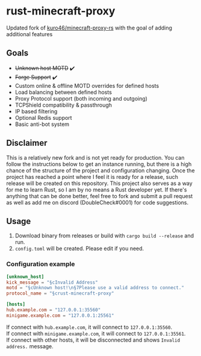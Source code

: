 # rust-minecraft-proxy

Updated fork of [kuro46/minecraft-proxy-rs](https://github.com/kuro46/minecraft-proxy-rs) with the goal of adding additional features

## Goals
- ~~Unknown host MOTD~~ ✔️
- ~~Forge Support~~ ✔️
- Custom online & offline MOTD overrides for defined hosts
- Load balancing between defined hosts
- Proxy Protocol support (both incoming and outgoing)
- TCPShield compatibility & passthrough
- IP based filtering
- Optional Redis support
- Basic anti-bot system

## Disclaimer
This is a relatively new fork and is not yet ready for production. You can follow the instructions below to get an instance running, but there is a high chance of the structure of the project and configuration changing. Once the project has reached a point where I feel it is ready for a release, such release will be created on this repository. This project also serves as a way for me to learn Rust, so I am by no means a Rust developer yet. If there's anything that can be done better, feel free to fork and submit a pull request as well as add me on discord (DoubleCheck#0001) for code suggestions. 

## Usage

1. Download binary from releases or build with `cargo build --release` and run.
1. `config.toml` will be created. Please edit if you need.

### Configuration example

```toml
[unknown_host]
kick_message = "§cInvalid Address"
motd = "§cUnknown host!\n§7Please use a valid address to connect."
protocol_name = "§crust-minecraft-proxy"

[hosts]
hub.example.com = "127.0.0.1:35560"
minigame.example.com = "127.0.0.1:25561"
```

If connect with `hub.example.com`, it will connect to `127.0.0.1:35560`.  
If connect with `minigame.example.com`, it will connect to `127.0.0.1:35561`.  
If connect with other hosts, it will be disconnected and shows `Invalid address.` message.
